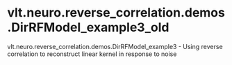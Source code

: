 # vlt.neuro.reverse_correlation.demos.DirRFModel_example3_old

   vlt.neuro.reverse_correlation.demos.DirRFModel_example3 - Using reverse correlation to reconstruct linear kernel in response to noise
